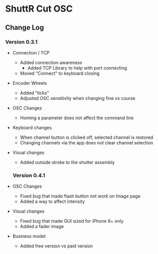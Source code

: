 # ShuttR Cut OSC
 
 
 ## Change Log
 
 ### Version 0.3.1
 - Connection / TCP
    -  Added connection awareness
        -   Added TCP Library to help with port connecting
    - Moved "Connect" to keyboard closing
-   Encoder Wheels
    -   Added "ticks"
    -   Adjusted OSC sensitivity when changing fine vs course
-   OSC Changes
    -   Homing a parameter does not affect the command line
-   Keyboard changes
    -   When channel button is clicked off, selected channel is restored
    -   Changing channels via the app does not clear channel selection
-   Visual changes
    -   Added outside stroke to the shutter assembly
    
    ### Version 0.4.1
-   OSC Changes
    -   Fixed bug that made flash button not work on Image page
    -   Added a way to affect intensity
-   Visual changes
    -   Fixed bug that made GUI sized for iPhone 8+ only
    -   Added a fader image
-   Business model
    -   Added free version vs paid version
 

